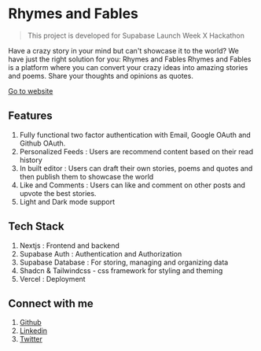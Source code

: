 # Rhymes and Fables

> This project is developed for Supabase Launch Week X Hackathon

Have a crazy story in your mind but can't showcase it to the world?
We have just the right solution for you: Rhymes and Fables
Rhymes and Fables is a platform where you can convert your crazy ideas into amazing stories and poems. Share your thoughts and opinions as quotes.

[Go to website](https://rhymes-and-fables.vercel.app/)

## Features

1. Fully functional two factor authentication with Email, Google OAuth and Github OAuth.
2. Personalized Feeds : Users are recommend content based on their read history
3. In built editor : Users can draft their own stories, poems and quotes and then publish them to showcase the world
4. Like and Comments : Users can like and comment on other posts and upvote the best stories.
5. Light and Dark mode support

## Tech Stack

1. Nextjs : Frontend and backend
2. Supabase Auth : Authentication and Authorization
3. Supabase Database : For storing, managing and organizing data
4. Shadcn & Tailwindcss - css framework for styling and theming
5. Vercel : Deployment

## Connect with me

1. [Github](https://github.com/MahendraDani)
2. [Linkedin]("https://linkedin.com/in/mahendra-dani)
3. [Twitter](https://twitter.com/@MahendraDani09)
